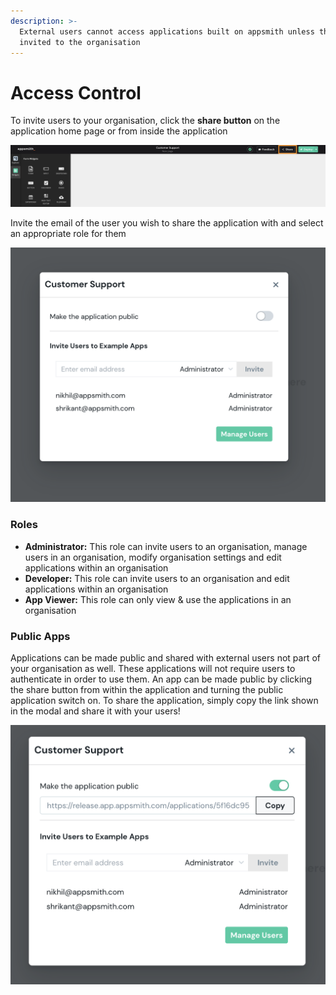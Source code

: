 ```yaml
---
description: >-
  External users cannot access applications built on appsmith unless they are
  invited to the organisation
---
```


# Access Control

To invite users to your organisation, click the **share button** on the application home page or from inside the application

![](../.gitbook/assets/share-app.png)

Invite the email of the user you wish to share the application with and select an appropriate role for them

![Click to expand](../.gitbook/assets/share-modal.png)

### Roles

* **Administrator:** This role can invite users to an organisation, manage users in an organisation, modify organisation settings and edit applications within an organisation
* **Developer:** This role can invite users to an organisation and edit applications within an organisation
* **App Viewer:** This role can only view & use the applications in an organisation

### Public Apps

Applications can be made public and shared with external users not part of your organisation as well. These applications will not require users to authenticate in order to use them. An app can be made public by clicking the share button from within the application and turning the public application switch on. To share the application, simply copy the link shown in the modal and share it with your users!

![](../.gitbook/assets/share-public.png)

